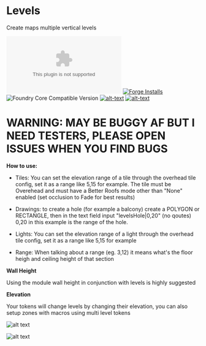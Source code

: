 # Levels
Create maps multiple vertical levels

![Latest Release Download Count](https://img.shields.io/github/downloads/theripper93/Levels/latest/module.zip?color=2b82fc&label=DOWNLOADS&style=for-the-badge) [![Forge Installs](https://img.shields.io/badge/dynamic/json?label=Forge%20Installs&query=package.installs&suffix=%25&url=https%3A%2F%2Fforge-vtt.com%2Fapi%2Fbazaar%2Fpackage%2Flevels&colorB=03ff1c&style=for-the-badge)](https://forge-vtt.com/bazaar#package=levels) ![Foundry Core Compatible Version](https://img.shields.io/badge/dynamic/json.svg?url=https%3A%2F%2Fraw.githubusercontent.com%2Ftheripper93%2FLevels%2Fmain%2Fmodule.json&label=Foundry%20Version&query=$.compatibleCoreVersion&colorB=orange&style=for-the-badge) [![alt-text](https://img.shields.io/badge/-Patreon-%23ff424d?style=for-the-badge)](https://www.patreon.com/theripper93) [![alt-text](https://img.shields.io/badge/-Discord-%235662f6?style=for-the-badge)](https://discord.gg/F53gBjR97G)

# WARNING: MAY BE BUGGY AF BUT I NEED TESTERS, PLEASE OPEN ISSUES WHEN YOU FIND BUGS

**How to use:**

* Tiles: You can set the elevation range of a tile through the overhead tile config, set it as a range like 5,15 for example. The tile must be Overehead and must have a Better Roofs mode other than "None" enabled (set occlusion to Fade for best results)

* Drawings: to create a hole (for example a balcony) create a POLYGON or RECTANGLE, then in the text field input "levelsHole|0,20" (no qoutes) 0,20 in this example is the range of the hole.

* Lights: You can set the elevation range of a light through the overhead tile config, set it as a range like 5,15 for example

* Range: When talking about a range (eg. 3,12) it means what's the floor heigh and ceiling height of that section

**Wall Height**

Using the module wall height in conjunction with levels is highly suggested

**Elevation**

Your tokens will change levels by changing their elevation, you can also setup zones with macros using multi level tokens


![alt text](https://github.com/theripper93/Levels/raw/main/wiki/levelstileconfig.jpg)

![alt text](https://raw.githubusercontent.com/theripper93/Levels/main/wiki/holesdconfig.jpg)
